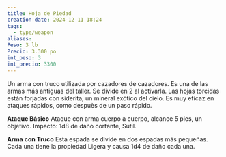 ```yaml
---
title: Hoja de Piedad
creation date: 2024-12-11 18:24
tags:
  - type/weapon
aliases: 
Peso: 3 lb
Precio: 3.300 po
int_peso: 3
int_precio: 3300
---
```

Un arma con truco utilizada por cazadores de cazadores. Es una de las armas más antiguas del taller. Se divide en 2 al activarla. Las hojas torcidas están forjadas con siderita, un mineral exótico del cielo. Es muy eficaz en ataques rápidos, como despuès de un paso rápido.  

**Ataque Básico**
Ataque con arma cuerpo a cuerpo, alcance 5 pies, un objetivo.
Impacto: 1d8 de daño cortante, Sutil.

**Arma con Truco**
Esta espada se divide en dos espadas más pequeñas.
Cada una tiene la propiedad Ligera y causa 1d4 de daño cada una.